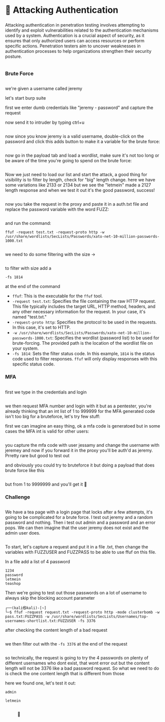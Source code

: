 # 🌠 Attacking Authentication

### &#x20;<a href="#lecture_heading" id="lecture_heading"></a>

Attacking authentication in penetration testing involves attempting to identify and exploit vulnerabilities related to the authentication mechanisms used by a system. Authentication is a crucial aspect of security, as it ensures that only authorized users can access resources or perform specific actions. Penetration testers aim to uncover weaknesses in authentication processes to help organizations strengthen their security posture.

<figure><img src="../../../.gitbook/assets/image (214).png" alt=""><figcaption></figcaption></figure>

### Brute Force <a href="#lecture_heading" id="lecture_heading"></a>

<figure><img src="../../../.gitbook/assets/image (205).png" alt=""><figcaption></figcaption></figure>

we're given a username called jeremy

let's start burp suite

first we enter dumb credentials like "jeremy - password" and capture the request&#x20;

now send it to intruder by typing ctrl+u

<figure><img src="../../../.gitbook/assets/image (206).png" alt=""><figcaption></figcaption></figure>

now since you know jeremy is a valid username, double-click on the password and click this adds button to make it a variable for the brute force:

<figure><img src="../../../.gitbook/assets/image (207).png" alt=""><figcaption></figcaption></figure>

now go in the payload tab and load a wordlist, make sure it's not too long or be aware of the time you're going to spend on the brute force:

<figure><img src="../../../.gitbook/assets/image (208).png" alt=""><figcaption></figcaption></figure>

Now we just need to load our list and start the attack, a good thing for visibility is to filter by length, check for "big" length change. here we have some variations like 2133 or 2134 but we see the "letmein" made a 2127 length response and when we test it out it's the good password, success!

<figure><img src="../../../.gitbook/assets/image (209).png" alt=""><figcaption></figcaption></figure>

now you take the request in the proxy and paste it in a auth.txt file and replace the password variable with the word FUZZ:

<figure><img src="../../../.gitbook/assets/image (210).png" alt=""><figcaption></figcaption></figure>

and run the command:

```
ffuf -request test.txt -request-proto http -w /usr/share/wordlists/SecLists/Passwords/xato-net-10-million-passwords-1000.txt
```

<figure><img src="../../../.gitbook/assets/image (211).png" alt=""><figcaption></figcaption></figure>

we need to do some filtering with the size ->

<figure><img src="../../../.gitbook/assets/image (212).png" alt=""><figcaption></figcaption></figure>

to filter with size add a&#x20;

```
-fs 1814
```

at the end of the command

* `ffuf`: This is the executable for the `ffuf` tool.
* `-request test.txt`: Specifies the file containing the raw HTTP request. This file typically includes the target URL, HTTP method, headers, and any other necessary information for the request. In your case, it's named "test.txt."
* `-request-proto http`: Specifies the protocol to be used in the requests. In this case, it's set to HTTP.
* `-w /usr/share/wordlists/SecLists/Passwords/xato-net-10-million-passwords-1000.txt`: Specifies the wordlist (password list) to be used for brute-forcing. The provided path is the location of the wordlist file on your system.
* `-fs 1814`: Sets the filter status code. In this example, `1814` is the status code used to filter responses. `ffuf` will only display responses with this specific status code.

### MFA <a href="#lecture_heading" id="lecture_heading"></a>

<figure><img src="../../../.gitbook/assets/image (213).png" alt=""><figcaption></figcaption></figure>

first we type in the credentials and login

<figure><img src="../../../.gitbook/assets/image (215).png" alt=""><figcaption></figcaption></figure>

we then request MFA number and login with it but as a pentester, you're already thinking that an int list of 1 to 999999 for the MFA generated code isn't too big for a bruteforce, let's try few stuff:

first we can imagine an easy thing, ok a mfa code is generatoed but in some cases the MFA int is valid for other users:

<figure><img src="../../../.gitbook/assets/image (216).png" alt=""><figcaption></figcaption></figure>

you capture the mfa code with user jessamy and change the username with jeremey and now if you forward it in the proxy you'll be auth'd as jeremy. Prretty rare but good to test out&#x20;

and obviously you could try to bruteforce it but doing a payload that does brute force like this

&#x20;

<figure><img src="../../../.gitbook/assets/image (217).png" alt=""><figcaption></figcaption></figure>

but from 1 to 9999999 and you'll get it :tada:

### Challenge <a href="#lecture_heading" id="lecture_heading"></a>

<figure><img src="../../../.gitbook/assets/image (368).png" alt=""><figcaption></figcaption></figure>

We have a tea page with a login page that locks after a few attempts, it's going to be complicated for a brute force. I test out jeremy and a random password and nothing. Then i test out admin and a password and an error pops. We can then imagine that the user jeremy does not exist and the admin user does.

<figure><img src="../../../.gitbook/assets/image (381).png" alt=""><figcaption></figcaption></figure>

To start, let's capture a request and put it in a file .txt, then change the variables with FUZZUSER and FUZZPASS to be able to use ffuf on this file.

In a file add a list of 4 password&#x20;

```
1234
password
letmein
teashop
```

Then we're going to test out those passwords on a lot of username to always skip the blocking account parameter

```
┌──(kali㉿kali)-[~]
└─$ ffuf -request request.txt -request-proto http -mode clusterbomb -w pass.txt:FUZZPASS -w /usr/share/wordlists/SecLists/Usernames/top-usernames-shortlist.txt:FUZZUSER -fs 3376
```

after checking the content length of a bad request&#x20;

<figure><img src="../../../.gitbook/assets/image (198).png" alt=""><figcaption></figcaption></figure>

we then filter out with the `-fs 3376` at the end of the request

<figure><img src="../../../.gitbook/assets/image (199).png" alt=""><figcaption></figcaption></figure>

so technically, the request is going to try the 4 passwords on plenty of different usernames who dont exist, that wont error out but the content length will not be 3376 like a bad password request. So what we need to do is check the one content length that is different from those

here we found one, let's test it out:

`admin`

`letmein`

<figure><img src="../../../.gitbook/assets/image (200).png" alt=""><figcaption><p><span data-gb-custom-inline data-tag="emoji" data-code="1f389">🎉</span></p></figcaption></figure>
